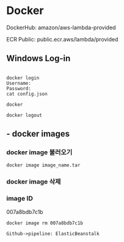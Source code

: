 # Docker 
DockerHub: amazon/aws-lambda-provided

ECR Public: public.ecr.aws/lambda/provided
## Windows Log-in

```

docker login
Username: 
Password: 
cat config.json 

docker 

docker logout 
```


## - docker images

### docker image 불러오기
```
docker image image_name.tar
```


### docker image 삭제 
### image ID 
007a8bdb7c1b 
```
docker image rm 007a8bdb7c1b
```


```sequence
Github->pipeline: ElasticBeanstalk
```